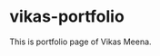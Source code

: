 # vikas-portfolio
This is portfolio page of Vikas Meena.
 
<html lang="en">
  <head>
    <meta charset="UTF-8">
    <title>VikasPortfolio</title>
    <style>
     
      body{
        font-family: Arial, sans-serif;
        background: #f9f9f9;
        margin: 0;
        padding: 0; 
        color: #333;    
      }
      header{
        background: linear-gradient(135deg, #4a90e2, #8e44ad);        
        color:White;
        padding: 20px;
        text-align: center;
      } 
        header h1 {
        margin: 0;
        font-size: 36px;
        }
       header p {
          margin: 10px 0 0;
          font-size: 18px;
        }
     
       section {
        padding: 40px 20px;
        max-width: 600px;
        margin:auto;
      }      
      section h2 {
      text-align: center;
      font-size: 26px;
      margin-bottom: 20px;
      color: #444;
      position: relative;
    }
    section h2::after {
      content: "";
      display: block;
      width: 80px;
      height: 3px;
      background: #3882d1;
      margin:10px auto 0;
      border-radius: 2px;
    }
      .projects{
        background:rgb(238, 238, 238);
       }
      .project-card{
        background: white;
        padding: 20px;
        margin: 15px;
        border-radius: 8px;
        box-shadow: 0 2px 5px rgb(0, 0, 0, 0.3);
        transition: transform 0.3s, box-shadow 0.3s;
      }
      .project-card:hover {
      transform: translateY(-5px);
      box-shadow: 0 6px 15px rgba(0,0,0,0.2);
       }
      .project-card h3 {
        margin: 0 0 10px;
        color: #4a90e2;
       }
      .contact{
        text-align: center;
        background: #eef3ff;
        border-top: 2px solid #ddd;
        border-bottom: 2px solid #ddd;
      }
      .contact-buttons{
        display:flex;
        justify-content: center;
        gap: 15px;
        margin-top: 20px;
        flex-wrap: wrap;
      }
      .btn{
          text-decoration: none;
          padding: 10px 20px;
          border-radius: 6px;
          color:rgb(248, 246, 245);
          font-weight: bold;
          transition: transform 0.2s, box-shadow 0.2s;
      }
      .btn:hover {
          transform: translateY(-3px);
          box-shadow: 0 5px 10px rgba(0,0,0,0.2);
        }
        .gmail { background: #D14836; } 
        .github { background: #333; }      
        .linkedin { background: #0077B5; } 

        footer {
          background: #333;
          color: white;
          text-align: center;
          padding: 15px;
          margin-top: 20px;
          font-size: 14px;
        }
    </style>
  </head>
  <body>
    <header>
      <h1>Hello, I am Vikas Meena </h1>
       <p>Aspiring Web developer</p>
    </header>
    <section>
      <h2>About Me</h2>
      <p>
        I am learning web development. I like Javascript, React and small projects
        like To-do apps and games. This is my very first portfolio page.
      </p>
    </section>

    <section class="projects">
      <h2>Projects</h2>
      <div class="project-card">
        <h3>To-do App</h3>
        <p>An intermediate app developed with React</p>
      </div>
      <div class="project-card">
        <h3>Snake Game</h3>
        <p>A classic Snake game reimagined using HTML Canvas</p>
      </div>
      <div class="project-card">
        <h3>Portfolio Website</h3>
        <p>This portfolio page you are looking at now!</p>
      </div>
    </section>

    <section class="contact">
      <h2>Contact Me</h2>
      <div class="contact-buttons">
        <a href="mailto:vikasbarlan1@gmail.com" class="btn gmail">Gmail</a>
        <a href="https://github.com/Barlan1" target="_blank" class="btn github">GitHub</a>
        <a href="https://linkedin.com/in/vikas-meena-4ab61460" target="_blank" class="btn linkedin">LinkedIn</a>
      </div>
    </section>
    
    <footer>
      &#169; 2025 My Portfolio
    </footer>

  </body>

</html>
